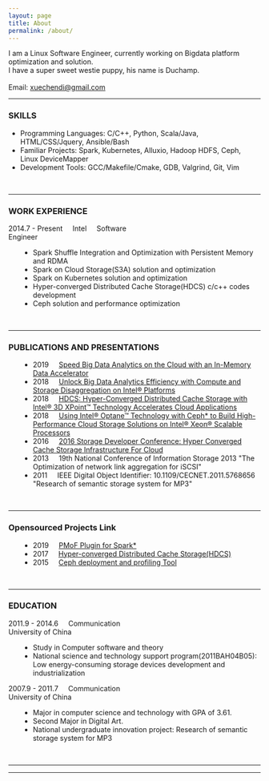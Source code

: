 ```yaml
---
layout: page
title: About
permalink: /about/
---
```

<style>
p {margin-right:20px; display:inline;}
</style>
I am a Linux Software Engineer, currently working on Bigdata platform optimization and solution.
<BR>I have a super sweet westie puppy, his name is Duchamp.
<BR><br>
Email: xuechendi@gmail.com

<br>
<hr>
<h3>SKILLS</h3>
<ul>
	<li>Programming Languages: C/C++, Python, Scala/Java, HTML/CSS/Jquery, Ansible/Bash</li>
	<li>Familiar Projects: Spark, Kubernetes, Alluxio, Hadoop HDFS, Ceph, Linux DeviceMapper</li>
	<li>Development Tools: GCC/Makefile/Cmake, GDB, Valgrind, Git, Vim</li>
</ul>
<br>
<hr>
<h3>WORK EXPERIENCE</h3>
<div style="width:100%;">
	<div style="width:50%;"><p>2014.7 - Present</p><p>Intel</p><p>Software Engineer</p></div>
	<div style="padding-left:5%;">
		<ul>
			<li>Spark Shuffle Integration and Optimization with Persistent Memory and RDMA</li>
			<li>Spark on Cloud Storage(S3A) solution and optimization</li>
			<li>Spark on Kubernetes solution and optimization</li>
			<li>Hyper-converged Distributed Cache Storage(HDCS) c/c++ codes development</li>
			<li>Ceph solution and performance optimization</li>
		</ul>
	</div>
</div>
<br>
<hr>
<h3>PUBLICATIONS AND PRESENTATIONS</h3>
<div style="width:100%;">
	<div style="padding-left:5%;">
		<ul>
		    <li><p>2019</p><p><a href="https://software.intel.com/en-us/articles/speed-big-data-analytics-on-the-cloud-with-an-in-memory-data-accelerator">Speed Big Data Analytics on the Cloud with an In-Memory Data Accelerator</a></p></li>
			<li><p>2018</p><p><a href="https://software.intel.com/en-us/articles/unlock-big-data-analytics-efficiency-with-compute-and-storage-disaggregation-on-intel">Unlock Big Data Analytics Efficiency with Compute and Storage Disaggregation on Intel® Platforms</a></p></li>
			<li><p>2018</p><p><a href="https://software.intel.com/en-us/articles/hdcs-hyper-converged-distributed-cache-storage-with-intel-3d-xpoint-technology-accelerates">HDCS: Hyper-Converged Distributed Cache Storage with Intel® 3D XPoint™ Technology Accelerates Cloud Applications</a></p></li>
			<li><p>2018</p><p><a href="https://software.intel.com/en-us/articles/using-intel-optane-technology-with-ceph-to-build-high-performance-cloud-storage-solutions">Using Intel® Optane™ Technology with Ceph* to Build High-Performance Cloud Storage Solutions on Intel® Xeon® Scalable Processors</a></p></li>
			<li><p>2016</p><p><a href="https://www.snia.org/sites/default/files/SDC/2016/presentations/cloud/ChendiXu_Hyperconverge_Cache_sdc2016_r8.pdf">2016 Storage Developer Conference: Hyper Converged Cache Storage Infrastructure For Cloud</a></p></li>
			<li><p>2013</p><p>19th National Conference of Information Storage 2013 "The Optimization of network link aggregation for iSCSI"</p></li>
			<li><p>2011</p><p>IEEE Digital Object Identifier: 10.1109/CECNET.2011.5768656 "Research of semantic storage system for MP3"</p></li>
		</ul>
	</div>
</div>
<br>
<hr>
<h3>Opensourced Projects Link</h3>
<div style="width:100%;">
	<div style="padding-left:5%;">
		<ul>
		    <li><p>2019</p><p><a href="https://github.com/Intel-bigdata/Spark-PMoF">PMoF Plugin for Spark*</a></p></li>
		    <li><p>2017</p><p><a href="https://github.com/Intel-bigdata/HDCS">Hyper-converged Distributed Cache Storage(HDCS)</a></p></li>
			<li><p>2015</p><p><a href="https://github.com/01org/CeTune">Ceph deployment and profiling Tool</a></p></li>
		</ul>
	</div>
</div>
<br>
<hr>
<h3>EDUCATION</h3>
<div style="width:100%;">
	<div style="width:50%;"><p>2011.9 - 2014.6</p><p>Communication University of China</p></div>
	<div style="padding-left:5%;">
		<ul>
			<li>Study in Computer software and theory</li>
			<li>National science and technology support program(2011BAH04B05): Low energy-consuming storage devices development and industrialization</li>
		</ul>
	</div>
	<div style="width:50%;"><p>2007.9 - 2011.7</p><p>Communication University of China</p></div>
	<div style="padding-left:5%;">
		<ul>
			<li>Major in computer science and technology with GPA of 3.61.</li>
			<li>Second Major in Digital Art.</li>
			<li>National undergraduate innovation project: Research of semantic storage system for MP3</li>
		</ul>
	</div>
</div>
<br>
<hr>
<hr>
